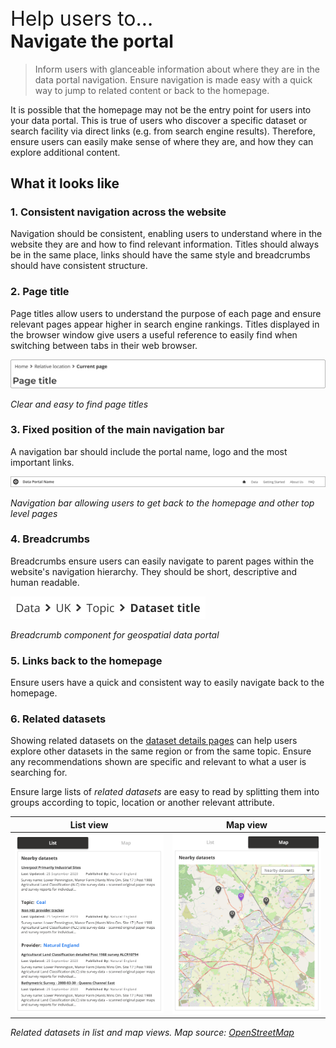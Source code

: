 <div class="small-heading" style="margin-top: 45px; font-size: 32px;">Help users to...</div>
<h1 id="navigate-the-portal" style="margin-top: 0px">Navigate the portal</h1>

> Inform users with glanceable information about where they are in the data portal navigation. Ensure navigation is made easy with a quick way to jump to related content or back to the homepage.

It is possible that the homepage may not be the entry point for users into your data portal. This is true of users who discover a specific dataset or search facility via direct links (e.g. from search engine results). Therefore, ensure users can easily make sense of where they are, and how they can explore additional content.

## What it looks like

### 1. Consistent navigation across the website

Navigation should be consistent, enabling users to understand where in the website they are and how to find relevant information. Titles should always be in the same place, links should have the same style and breadcrumbs should have consistent structure. 

### 2. Page title

Page titles allow users to understand the purpose of each page and ensure relevant pages appear higher in search engine rankings. Titles displayed in the browser window give users a useful reference to easily find when switching between tabs in their web browser.

<div class="image-container">

![Page title for geospatial data portal](../../_media/help-navigate/simple-title.png)

*Clear and easy to find page titles*

</div>

### 3. Fixed position of the main navigation bar

A navigation bar should include the portal name, logo and the most important links.

<div class="image-container">

![Navigation bar for geospatial data portal](../../_media/check-portal-is-relevant/navbar.png)

*Navigation bar allowing users to get back to the homepage and other top level pages*

</div>

### 4. Breadcrumbs

Breadcrumbs ensure users can easily navigate to parent pages within the website's navigation hierarchy. They should be short, descriptive and human readable.

<div class="image-container">

![Breadcrumb component for geospatial data portal](../../_media/help-navigate/breadcrumbs.png)

*Breadcrumb component for geospatial data portal*

</div>

### 5. Links back to the homepage

Ensure users have a quick and consistent way to easily navigate back to the homepage.

### 6. Related datasets

Showing related datasets on the [dataset details pages](/main-content/pages/dataset-details) can help users explore other datasets in the same region or from the same topic. Ensure any recommendations shown are specific and relevant to what a user is searching for.

Ensure large lists of *related datasets* are easy to read by splitting them into groups according to topic, location or another relevant attribute.

<div class="image-container">

List view             |  Map view
:-------------------------:|:-------------------------:
![Search results on geospatial data portal displayed as a list](../../_media/assess-dataset-relevance/similar-datasets.png) | ![Search results on geospatial data portal displayed on a map](../../_media/assess-dataset-relevance/nearby-datasets.png)

*Related datasets in list and map views. Map source: [OpenStreetMap](https://www.openstreetmap.org)*

</div>
<!--
## When to use
To be used on every page throughout the data portal and to highlight which page the user is currently on.
-->

<!-- Additional information can be presented in dropdown menus -->
<!--
<details>
<summary>Essential components</summary>
<br>
Below is a checklist of components/information that are relevant for this task.
These components can be arranged in many ways, but the ones with highest relevance should be the most visible/accessible.
?> 1 - high relevance, 2 - medium relevance, 3 - low relevance
-->
<!-- Table of component start -->
<!--
| Component      | Description                                              | Relevance |
|----------------|----------------------------------------------------------|:---------:|
| Page title     | A clear page title that can help users orient themselves |     1     |
| Breadcrumbs    | Breadcrumbs allowing users easily jump to parent folders |     1     |
| Navigation bar | Navigation bar including homepage link and search bar    |     1     |
<!--
</details>
-->
